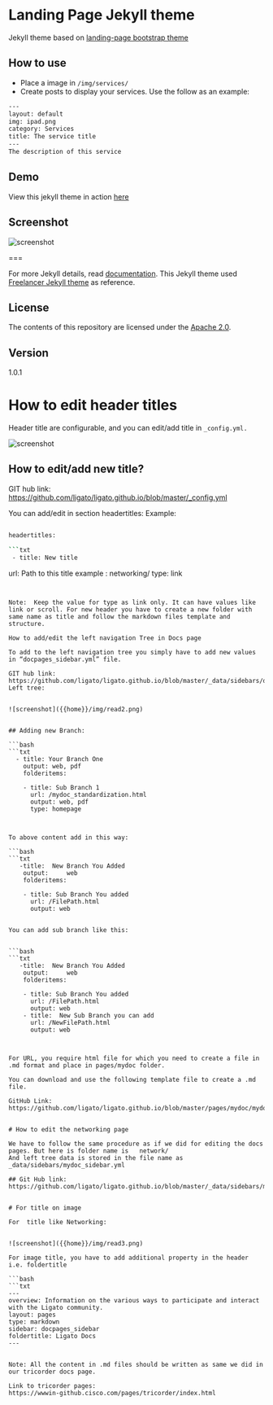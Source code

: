 # Landing Page Jekyll theme

Jekyll theme based on [landing-page bootstrap theme ](http://startbootstrap.com/templates/landing-page/)

## How to use
 - Place a image in `/img/services/`
 - Create posts to display your services. Use the follow as an example:

```txt
---
layout: default
img: ipad.png
category: Services
title: The service title
---
The description of this service
```

## Demo
View this jekyll theme in action [here](https://swcool.github.io/landing-page-theme)

## Screenshot
![screenshot](https://raw.githubusercontent.com/swcool/landing-page-theme/master/img/screenshot.png)

===

For more Jekyll details, read [documentation](http://jekyllrb.com/).
This Jekyll theme used [Freelancer Jekyll theme](https://github.com/jeromelachaud/freelancer-theme/) as reference.

## License
The contents of this repository are licensed under the [Apache
2.0](http://www.apache.org/licenses/LICENSE-2.0.html).

## Version
1.0.1


# How to edit header titles

Header title are configurable, and you can edit/add title in `_config.yml.`


![screenshot]({{home}}/img/read1.png)


## How to edit/add new title? 

GIT hub link:
https://github.com/ligato/ligato.github.io/blob/master/_config.yml

You can add/edit in section   headertitles:
Example:

```bash

headertitles:

```txt
 - title: New title
```
   url:  Path to this title   example :   networking/
   type: link
```


Note:  Keep the value for type as link only. It can have values like link or scroll. For new header you have to create a new folder with same name as title and follow the markdown files template and structure.

How to add/edit the left navigation Tree in Docs page

To add to the left navigation tree you simply have to add new values in “docpages_sidebar.yml” file. 

GIT hub link:
https://github.com/ligato/ligato.github.io/blob/master/_data/sidebars/docpages_sidebar.yml
Left tree:


![screenshot]({{home}}/img/read2.png)


## Adding new Branch:

```bash
```txt
  - title: Your Branch One
    output: web, pdf
    folderitems:

    - title: Sub Branch 1
      url: /mydoc_standardization.html
      output: web, pdf
      type: homepage
```
```


To above content add in this way:

```bash
```txt
   -title:  New Branch You Added
    output:     web
    folderitems:

    - title: Sub Branch You added
      url: /FilePath.html
      output: web
```
```

You can add sub branch like this:


```bash
```txt
   -title:  New Branch You Added
    output:     web
    folderitems:

    - title: Sub Branch You added
      url: /FilePath.html
      output: web
    - title:  New Sub Branch you can add
      url: /NewFilePath.html
      output: web
```
```


For URL, you require html file for which you need to create a file in .md format and place in pages/mydoc folder. 

You can download and use the following template file to create a .md file.

GitHub Link:
https://github.com/ligato/ligato.github.io/blob/master/pages/mydoc/mydoc_index.template


# How to edit the networking page

We have to follow the same procedure as if we did for editing the docs pages. But here is folder name is   network/
And left tree data is stored in the file name as  _data/sidebars/mydoc_sidebar.yml

## Git Hub link:
https://github.com/ligato/ligato.github.io/blob/master/_data/sidebars/mydoc_sidebar.yml


# For title on image

For  title like Networking:


![screenshot]({{home}}/img/read3.png)
 
For image title, you have to add additional property in the header i.e. foldertitle

```bash
```txt
---
overview: Information on the various ways to participate and interact with the Ligato community.
layout: pages
type: markdown
sidebar: docpages_sidebar
foldertitle: Ligato Docs
---
```
```

Note: All the content in .md files should be written as same we did in our tricorder docs page.

Link to tricorder pages: 
https://wwwin-github.cisco.com/pages/tricorder/index.html

